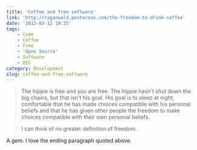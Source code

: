 ```yaml
---
title: 'Coffee and free software'
link: 'http://raganwald.posterous.com/the-freedom-to-drink-coffee'
date: '2012-03-12 19:35'
tags:
    - Code
    - Coffee
    - Free
    - 'Open Source'
    - Software
    - OSS
category: Development
slug: coffee-and-free-software
---
```


>

> The hippie is free and you are free. The hippie hasn't shut down the big chains, but that isn't his goal. His goal is to sleep at night, comfortable that he has made choices compatible with his personal beliefs and that he has given other people the freedom to make choices compatible with their own personal beliefs.

> I can think of no greater definition of freedom.

A gem. I love the ending paragraph quoted above.
